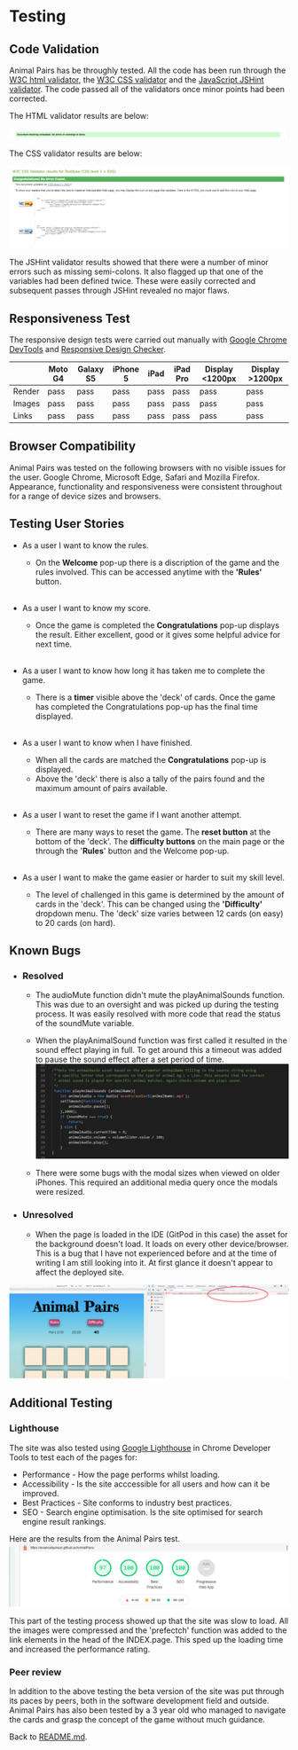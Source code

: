 # Testing
## Code Validation
Animal Pairs has be throughly tested. All the code has been run through the [W3C html validator](https://validator.w3.org/), the [W3C CSS validator](https://jigsaw.w3.org/css-validator/) and the [JavaScript JSHint validator](https://jshint.com/). The code passed all of the validators once minor points had been corrected.

The HTML validator results are below:

![W3C Validator test result](assets/readme-images/w3ctesting.png)

The CSS validator results are below:

![CSS Validator test result](assets/readme-images/csstesting.png)

The JSHint validator results showed that there were a number of minor errors such as missing semi-colons. It also flagged up that one of the variables had been defined twice. These were easily corrected and subsequent passes through JSHint revealed no major flaws.

## Responsiveness Test

The responsive design tests were carried out manually with [Google Chrome DevTools](https://developer.chrome.com/docs/devtools/) and [Responsive Design Checker](https://www.responsivedesignchecker.com/).

|        | Moto G4 | Galaxy S5 | iPhone 5 | iPad | iPad Pro | Display <1200px | Display >1200px |
|--------|---------|-----------|----------|------|----------|-----------------|-----------------|
| Render | pass    | pass      | pass     | pass | pass     | pass            | pass            |
| Images | pass    | pass      | pass     | pass | pass     | pass            | pass            |
| Links  | pass    | pass      | pass     | pass | pass     | pass            | pass            |

## Browser Compatibility

Animal Pairs was tested on the following browsers with no visible issues for the user. 
Google Chrome, Microsoft Edge, Safari and Mozilla Firefox. Appearance, functionality and responsiveness were consistent throughout for a range of device sizes and browsers.

## Testing User Stories
* As a user I want to know the rules.
    * On the **Welcome** pop-up there is a discription of the game and the rules involved. This can be accessed anytime with the **'Rules'** button.
    
    <br>
* As a user I want to know my score.
    * Once the game is completed the **Congratulations** pop-up displays the result. Either excellent, good or it gives some helpful advice for next time.
    
    <br>
* As a user I want to know how long it has taken me to complete the game.
    * There is a **timer** visible above the 'deck' of cards. Once the game has completed the Congratulations pop-up has the final time displayed.
    
    <br>
* As a user I want to know when I have finished.
    * When all the cards are matched the **Congratulations** pop-up is displayed. 
    * Above the 'deck' there is also a tally of the pairs found and the maximum amount of pairs available.
    
    <br>
* As a user I want to reset the game if I want another attempt.
    * There are many ways to reset the game. The **reset button** at the bottom of the 'deck'. The **difficulty buttons** on the main page or the through the '**Rules**' button and the Welcome pop-up.
    
    <br>
* As a user I want to make the game easier or harder to suit my skill level.
    * The level of challenged in this game is determined by the amount of cards in the 'deck'. This can be changed using the **'Difficulty'** dropdown menu. The 'deck' size varies between 12 cards (on easy) to 20 cards (on hard).

## Known Bugs
* ### Resolved
    * The audioMute function didn't mute the playAnimalSounds function. This was due to an oversight and was picked up during the testing process. It was easily resolved with more code that read the status of the soundMute variable.

    * When the playAnimalSound function was first called it resulted in the sound effect playing in full. To get around this a timeout was added to pause the sound effect after a set period of time.
![Animal Sounds function](assets/readme-images/playAnimalSounds.png)   

    * There were some bugs with the modal sizes when viewed on older iPhones. This required an additional media query once the modals were resized. 

* ### Unresolved
    * When the page is loaded in the IDE (GitPod in this case) the asset for the background doesn't load. It loads on every other device/browser. This is a bug that I have not experienced before and at the time of writing I am still looking into it. At first glance it doesn't appear to affect the deployed site.

![Unresolved bug](assets/readme-images/birdie-bug.png)

## Additional Testing
### Lighthouse
The site was also tested using [Google Lighthouse](https://developers.google.com/web/tools/lighthouse) in Chrome Developer Tools to test each of the pages for:
* Performance - How the page performs whilst loading.
* Accessibility - Is the site acccessible for all users and how can it be improved.
* Best Practices - Site conforms to industry best practices.
* SEO - Search engine optimisation. Is the site optimised for search engine result rankings.

Here are the results from the Animal Pairs test. 
![Lighthouse test results](assets/readme-images/testing.png)

This part of the testing process showed up that the site was slow to load. All the images were compressed and the 'prefectch' function was added to the link elements in the head of the INDEX.page. This sped up the loading time and increased the performance rating.

### Peer review
In addition to the above testing the beta version of the site was put through its paces by peers, both in the software development field and outside. Animal Pairs has also been tested by a 3 year old who managed to navigate the cards and grasp the concept of the game without much guidance.

Back to [README.md](./README.md#testing).